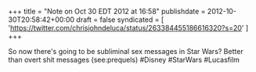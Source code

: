 +++
title = "Note on Oct 30 EDT 2012 at 16:58"
publishdate = 2012-10-30T20:58:42+00:00
draft = false
syndicated = [ 'https://twitter.com/chrisjohndeluca/status/263384455186616320?s=20' ]
+++

So now there's going to be subliminal sex messages in Star Wars? Better than overt shit messages (see:prequels) #Disney #StarWars #Lucasfilm
